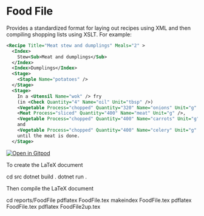 Food File
=========

Provides a standardized format for laying out recipes using XML
and then compiling shopping lists using XSLT.
For example:

```xml
<Recipe Title="Meat stew and dumplings" Meals="2" >
  <Index>
    Stew<Sub>Meat and dumplings</Sub>
  </Index>
  <Index>Dumplings</Index>
  <Stage>
    <Staple Name="potatoes" />
  </Stage>
  <Stage>
    In a <Utensil Name="wok" /> fry
    (in <Check Quantity="4" Name="oil" Unit="tbsp" />)
    <Vegetable Process="chopped" Quantity="320" Name="onions" Unit="g" />,
    <Meat Process="sliced" Quantity="400" Name="meat" Unit="g" />,
    <Vegetable Process="chopped" Quantity="400" Name="carrots" Unit="g" />
    and
    <Vegetable Process="chopped" Quantity="400" Name="celery" Unit="g" />
    until the meat is done.
  </Stage>
```

[![Open in Gitpod](https://gitpod.io/button/open-in-gitpod.svg)](https://gitpod.io/#https://github.com/joejcollins/harmony-angel/)

To create the LaTeX document

  cd src
  dotnet build .
  dotnet run .

Then compile the LaTeX document

  cd reports/FoodFile
  pdflatex FoodFile.tex
  makeindex FoodFile.tex
  pdflatex FoodFile.tex
  pdflatex FoodFile2up.tex
